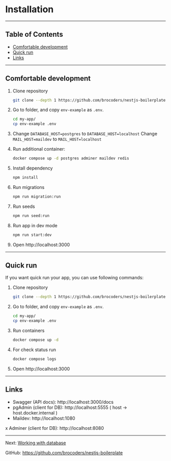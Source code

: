 # Installation

---

## Table of Contents

- [Comfortable development](#comfortable-development)
- [Quick run](#quick-run)
- [Links](#links)

---

## Comfortable development

1. Clone repository

    ```bash
    git clone --depth 1 https://github.com/brocoders/nestjs-boilerplate.git my-app
    ```

1. Go to folder, and copy `env-example` as `.env`.

    ```bash
    cd my-app/
    cp env-example .env
    ```

1. Change `DATABASE_HOST=postgres` to `DATABASE_HOST=localhost`
   Change `MAIL_HOST=maildev` to `MAIL_HOST=localhost`

1. Run additional container:

    ```bash
    docker compose up -d postgres adminer maildev redis
    ```

1. Install dependency

    ```bash
    npm install
    ```

1. Run migrations

    ```bash
    npm run migration:run
    ```

1. Run seeds

    ```bash
    npm run seed:run
    ```

1. Run app in dev mode

    ```bash
    npm run start:dev
    ```

1. Open http://localhost:3000

---

## Quick run

If you want quick run your app, you can use following commands:

1. Clone repository

    ```bash
    git clone --depth 1 https://github.com/brocoders/nestjs-boilerplate.git my-app
    ```

1. Go to folder, and copy `env-example` as `.env`.

    ```bash
    cd my-app/
    cp env-example .env
    ```

1. Run containers

    ```bash
    docker compose up -d
    ```

1. For check status run

    ```bash
    docker compose logs
    ```

1. Open http://localhost:3000

---

## Links

- Swagger (API docs): http://localhost:3000/docs
- pgAdmin (client for DB): http://localhost:5555  ( host -> host.docker.internal )
- Maildev: http://localhost:1080

x Adminer (client for DB): http://localhost:8080

---

Next: [Working with database](database.md)

GitHub: https://github.com/brocoders/nestjs-boilerplate
